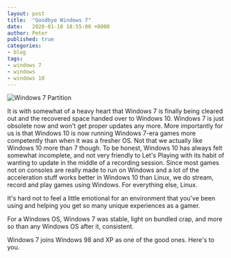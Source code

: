 ```yaml
---
layout: post
title:  "Goodbye Windows 7"
date:   2020-01-18 18:55:00 +0000
author: Peter
published: true
categories:
- blog
tags:
- windows 7
- windows
- windows 10
---
```

![Windows 7 Partition]({{site.url}}/assets/images/Win7.png)

It is with somewhat of a heavy heart that Windows 7 is finally being cleared out and the recovered space handed over to Windows 10. Windows 7 is just obsolete now and won't get proper updates any more. More importantly for us is that Windows 10 is now running Windows 7-era games more competently than when it was a fresher OS. Not that we actually like Windows 10 more than 7 though. To be honest, Windows 10 has always felt somewhat incomplete, and not very friendly to Let's Playing with its habit of wanting to update in the middle of a recording session. Since most games not on consoles are really made to run on Windows and a lot of the acceleration stuff works better in Windows 10 than Linux, we do stream, record and play games using Windows. For everything else, Linux.

It's hard not to feel a little emotional for an environment that you've been using and helping you get so many unique experiences as a gamer.

For a Windows OS, Windows 7 was stable, light on bundled crap, and more so than any Windows OS after it, consistent.

Windows 7 joins Windows 98 and XP as one of the good ones. Here's to you.
